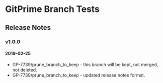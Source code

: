 # GitPrime Branch Tests
## Release Notes

  ### v1.0.0
  #### 2019-02-25
   - GP-7739/prune_branch_to_keep - this branch will be kept, not merged, not deleted.
   - GP-7739/prune_branch_to_keep - updated release notes format.
